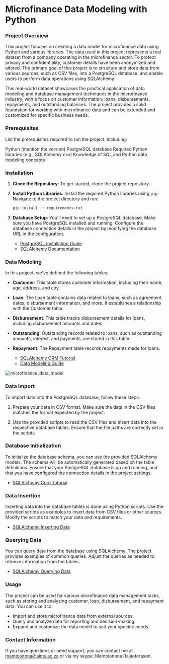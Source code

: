 # Microfinance Data Modeling with Python

### Project Overview
This project focuses on creating a data model for microfinance data using Python and various libraries. The data used in this project represents a real dataset from a company operating in the microfinance sector. To protect privacy and confidentiality, customer details have been anonymized and altered. The primary goal of this project is to structure and store data from various sources, such as CSV files, into a PostgreSQL database, and enable users to perform data operations using SQLAlchemy.

This real-world dataset showcases the practical application of data modeling and database management techniques in the microfinance industry, with a focus on customer information, loans, disbursements, repayments, and outstanding balances. The project provides a solid foundation for working with microfinance data and can be extended and customized for specific business needs.

### Prerequisites
List the prerequisites required to run the project, including:

Python (mention the version)
PostgreSQL database
Required Python libraries (e.g., SQLAlchemy csv)
Knowledge of SQL and Python data modeling concepts
### Installation

1. **Clone the Repository**: To get started, clone the project repository. 

2. **Install Python Libraries**: Install the required Python libraries using `pip`. Navigate to the project directory and run:

   ```bash
   pip install -r requirements.txt
   ```

3. **Database Setup**: You'll need to set up a PostgreSQL database. Make sure you have PostgreSQL installed and running. Configure the database connection details in the project by modifying the database URL in the configuration.

   - [PostgreSQL Installation Guide](https://www.postgresql.org/download/)
   - [SQLAlchemy Documentation](https://docs.sqlalchemy.org/en/20/)

### Data Modeling

In this project, we've defined the following tables:

- **Customer**: This table stores customer information, including their name, age, address, and city.

- **Loan**: The Loan table contains data related to loans, such as agreement dates, disbursement information, and more. It establishes a relationship with the Customer table.

- **Disbursement**: This table tracks disbursement details for loans, including disbursement amounts and dates.

- **Outstanding**: Outstanding records related to loans, such as outstanding amounts, interest, and payments, are stored in this table.

- **Repayment**: The Repayment table records repayments made for loans.

   - [SQLAlchemy ORM Tutorial](https://docs.sqlalchemy.org/en/20/orm/tutorial.html)
   - [Data Modeling Guide](https://www.lucidchart.com/pages/data-modeling-guide)
     
![microfinance_data_model](https://github.com/MampiononaRajaoferason/microfinance_data_modelling/assets/38230401/1dfea94c-08ff-4458-a764-084b2856bc31)

### Data Import

To import data into the PostgreSQL database, follow these steps:

1. Prepare your data in CSV format. Make sure the data in the CSV files matches the format expected by the project.

2. Use the provided scripts to read the CSV files and insert data into the respective database tables. Ensure that the file paths are correctly set in the scripts.

### Database Initialization

To initialize the database schema, you can use the provided SQLAlchemy models. The schema will be automatically generated based on the table definitions. Ensure that your PostgreSQL database is up and running, and that you have configured the connection details in the project settings.

   - [SQLAlchemy Core Tutorial](https://docs.sqlalchemy.org/en/20/core/tutorial.html)

### Data Insertion

Inserting data into the database tables is done using Python scripts. Use the provided scripts as examples to insert data from CSV files or other sources. Modify the scripts to match your data and requirements.

   - [SQLAlchemy Inserting Data](https://docs.sqlalchemy.org/en/20/orm/tutorial.html#inserting-data)

### Querying Data

You can query data from the database using SQLAlchemy. The project provides examples of common queries. Adjust the queries as needed to retrieve information from the tables.

   - [SQLAlchemy Querying Data](https://docs.sqlalchemy.org/en/20/orm/tutorial.html#querying)

### Usage

The project can be used for various microfinance data management tasks, such as storing and analyzing customer, loan, disbursement, and repayment data. You can use it to:

- Import and store microfinance data from external sources.
- Query and analyze data for reporting and decision-making.
- Expand and customize the data model to suit your specific needs.


### Contact Information

If you have questions or need support, you can contact me at mampionona@aims.ac.za or via my skype: Mampionona Rajaoferason.




